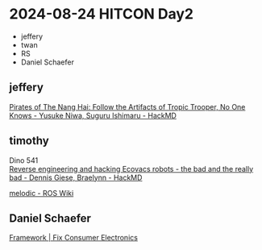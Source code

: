 # 2024-08-24 HITCON Day2

- jeffery
- twan
- RS 
- Daniel Schaefer


## jeffery 

[Pirates of The Nang Hai: Follow the Artifacts of Tropic Trooper, No One Knows - Yusuke Niwa, Suguru Ishimaru - HackMD](https://hackmd.io/@HITCON/2024-note/%2FAUnYVaEFTkSmYkcpT4Q_6w)


## timothy 

Dino 541  
[Reverse engineering and hacking Ecovacs robots - the bad and the really bad - Dennis Giese, Braelynn - HackMD](https://hackmd.io/@HITCON/2024-note/%2FXVEH3NpvQLKTTaR2V6VhKQ)

[melodic - ROS Wiki](https://wiki.ros.org/melodic)


## Daniel Schaefer

[Framework \| Fix Consumer Electronics](https://frame.work/tw/en/products/16-led-matrix)


